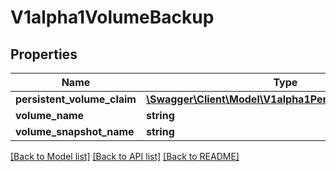 # V1alpha1VolumeBackup

## Properties
Name | Type | Description | Notes
------------ | ------------- | ------------- | -------------
**persistent_volume_claim** | [**\Swagger\Client\Model\V1alpha1PersistentVolumeClaim**](V1alpha1PersistentVolumeClaim.md) |  | 
**volume_name** | **string** |  | 
**volume_snapshot_name** | **string** |  | [optional] 

[[Back to Model list]](../README.md#documentation-for-models) [[Back to API list]](../README.md#documentation-for-api-endpoints) [[Back to README]](../README.md)



